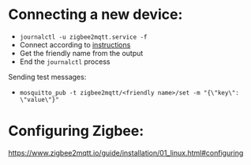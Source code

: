 # Connecting a new device:

- `journalctl -u zigbee2mqtt.service -f`
- Connect according to [instructions](https://www.zigbee2mqtt.io/information/supported_devices.html)
- Get the friendly name from the output
- End the `journalctl` process

Sending test messages:

- `mosquitto_pub -t zigbee2mqtt/<friendly name>/set -m "{\"key\": \"value\"}"`


# Configuring Zigbee:

https://www.zigbee2mqtt.io/guide/installation/01_linux.html#configuring